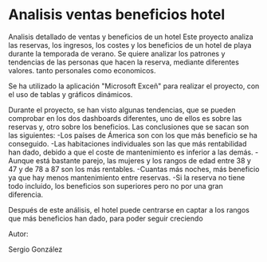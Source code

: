 # Analisis ventas beneficios hotel
 Analisis detallado de ventas y beneficios de un hotel
 Este proyecto analiza las reservas, los ingresos, los costes y los beneficios de un hotel de playa durante la temporada de verano. Se quiere analizar los patrones y tendencias de las personas que hacen la reserva, mediante diferentes valores. tanto personales como economicos.

 Se ha utilizado la aplicación "Microsoft Exceñ" para realizar el proyecto, con el uso de tablas y gráficos dinámicos.

 Durante el proyecto, se han visto algunas tendencias, que se pueden comprobar en los dos dashboards diferentes, uno de ellos es sobre las reservas y, otro sobre los beneficios.
 Las conclusiones que se sacan son las siguientes:
 -Los países de Ámerica son con los que más beneficio se ha conseguido.
 -Las habitaciones individuales son las que más rentabilidad han dado, debido a que el coste de mantenimiento es inferior a las demás.
 -Aunque está bastante parejo, las mujeres y los rangos de edad entre 38 y 47 y de 78 a 87 son los más rentables.
 -Cuantas más noches, más beneficio ya que hay menos mantenimiento entre reservas.
 -Si la reserva no tiene todo incluido, los beneficios son superiores pero no por una gran diferencia.

 Después de este análisis, el hotel puede centrarse en captar a los rangos que más beneficios han dado, para poder seguir creciendo

 Autor:

 Sergio González
